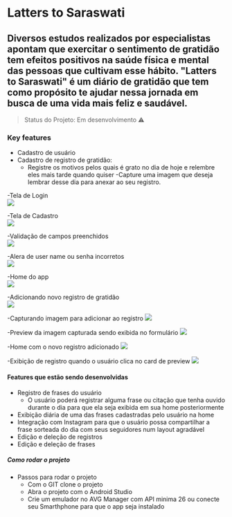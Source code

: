 # Latters to Saraswati

## Diversos estudos realizados por especialistas apontam que exercitar o sentimento de gratidão tem efeitos positivos na saúde física e mental das pessoas que cultivam esse hábito. "Latters to Saraswati" é um diário de gratidão que tem como propósito te ajudar nessa jornada em busca de uma vida mais feliz e saudável.


> Status do Projeto: Em desenvolvimento :warning:
### Key features
- Cadastro de usuário
- Cadastro de registro de gratidão:
  - Registre os motivos pelos quais é grato no dia de hoje e relembre eles mais tarde quando quiser
  -Capture uma imagem que deseja lembrar desse dia para anexar ao seu registro.

-Tela de Login
<br/>
<img src='https://github.com/Julio1901/rabbit_english/blob/master/readme_images/organizado/01.PNG'>

-Tela de Cadastro
<br/>
<img src='https://github.com/Julio1901/rabbit_english/blob/master/readme_images/organizado/02.PNG'>

-Validação de campos preenchidos
<br/>
<img src='https://github.com/Julio1901/rabbit_english/blob/master/readme_images/organizado/03.PNG'>

-Alera de user name ou senha incorretos
<br/>
<img src='https://github.com/Julio1901/rabbit_english/blob/master/readme_images/organizado/04.PNG'>

-Home do app
<br/>
<img src='https://github.com/Julio1901/rabbit_english/blob/master/readme_images/organizado/05.PNG'>

-Adicionando novo registro de gratidão
<br/>
<img src='https://github.com/Julio1901/rabbit_english/blob/master/readme_images/organizado/06.PNG'>

-Capturando imagem para adicionar ao registro
<img src='https://github.com/Julio1901/rabbit_english/blob/master/readme_images/organizado/07.jpeg'>

-Preview da imagem capturada sendo exibida no formulário
<img src='https://github.com/Julio1901/rabbit_english/blob/master/readme_images/organizado/08.jpeg'>

-Home com o novo registro adicionado
<img src='https://github.com/Julio1901/rabbit_english/blob/master/readme_images/organizado/09.jpeg'>

-Exibição de registro quando o usuário clica no card de preview
<img src='https://github.com/Julio1901/rabbit_english/blob/master/readme_images/organizado/10.jpeg'>








#### Features que estão sendo desenvolvidas
- Registro de frases do usuário
  - O usuário poderá registrar alguma frase ou citação que tenha ouvido durante o dia para que ela seja exibida em sua home posteriormente
- Exibição diária de uma das frases cadastradas pelo usuário na home
- Integração com Instagram para que o usuário possa compartilhar a frase sorteada do dia com seus seguidores num layout agradável
- Edição e deleção de registros
- Edição e deleção de frases


##### Como rodar o projeto
- Passos para rodar o projeto
  - Com o GIT clone o projeto
  - Abra o projeto com o Android Studio
  - Crie um emulador no AVG Manager com API minima 26 ou conecte seu Smarthphone para que o app seja instalado


